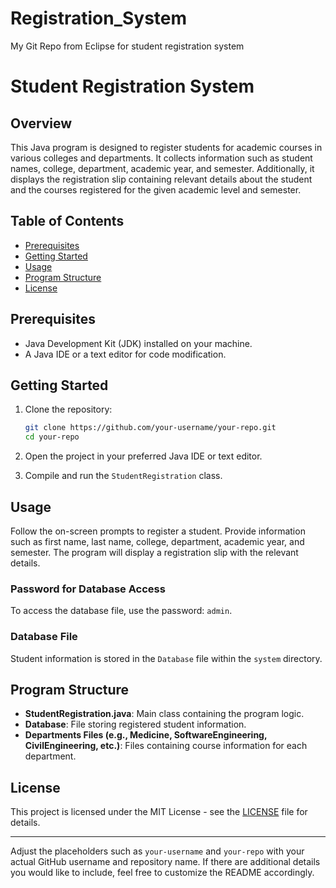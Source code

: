 # Registration_System
My Git Repo from Eclipse for student registration system 

# Student Registration System

## Overview

This Java program is designed to register students for academic courses in various colleges and departments. It collects information such as student names, college, department, academic year, and semester. Additionally, it displays the registration slip containing relevant details about the student and the courses registered for the given academic level and semester.

## Table of Contents

- [Prerequisites](#prerequisites)
- [Getting Started](#getting-started)
- [Usage](#usage)
- [Program Structure](#program-structure)
- [License](#license)

## Prerequisites

- Java Development Kit (JDK) installed on your machine.
- A Java IDE or a text editor for code modification.

## Getting Started

1. Clone the repository:

    ```bash
    git clone https://github.com/your-username/your-repo.git
    cd your-repo
    ```

2. Open the project in your preferred Java IDE or text editor.

3. Compile and run the `StudentRegistration` class.

## Usage

Follow the on-screen prompts to register a student. Provide information such as first name, last name, college, department, academic year, and semester. The program will display a registration slip with the relevant details.

### Password for Database Access

To access the database file, use the password: `admin`.

### Database File

Student information is stored in the `Database` file within the `system` directory.

## Program Structure

- **StudentRegistration.java**: Main class containing the program logic.
- **Database**: File storing registered student information.
- **Departments Files (e.g., Medicine, SoftwareEngineering, CivilEngineering, etc.)**: Files containing course information for each department.

## License

This project is licensed under the MIT License - see the [LICENSE](LICENSE) file for details.

---

Adjust the placeholders such as `your-username` and `your-repo` with your actual GitHub username and repository name. If there are additional details you would like to include, feel free to customize the README accordingly.

